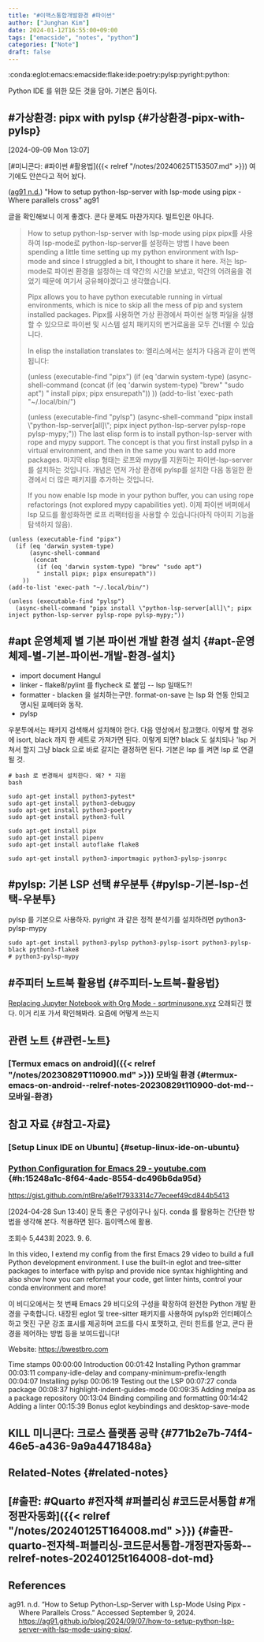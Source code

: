 ```yaml
---
title: "#이맥스통합개발환경 #파이썬"
author: ["Junghan Kim"]
date: 2024-01-12T16:55:00+09:00
tags: ["emacside", "notes", "python"]
categories: ["Note"]
draft: false
---
```


:conda:eglot:emacs:emacside:flake:ide:poetry:pylsp:pyright:python:

Python IDE 를 위한 모든 것을 담아. 기본은 둠이다.


## #가상환경: pipx with pylsp {#가상환경-pipx-with-pylsp}

<span class="timestamp-wrapper"><span class="timestamp">[2024-09-09 Mon 13:07]</span></span>

[#미니콘다: #파이썬 #활용법]({{< relref "/notes/20240625T153507.md" >}}) 여기에도 안쓴다고 적어 놨다.

(<a href="#citeproc_bib_item_1">ag91 n.d.</a>) "How to setup python-lsp-server with lsp-mode using pipx - Where parallels cross" ag91

글을 확인해보니 이게 좋겠다. 콘다 문제도 마찬가지다. 빌트인은 아니다.

> How to setup python-lsp-server with lsp-mode using pipx pipx를 사용하여 lsp-mode로 python-lsp-server를 설정하는 방법 I have been spending a little time setting up my python environment with lsp-mode and since I struggled a bit, I thought to share it here. 저는 lsp-mode로 파이썬 환경을 설정하는 데 약간의 시간을 보냈고, 약간의 어려움을 겪었기 때문에 여기서 공유해야겠다고 생각했습니다.
>
> Pipx allows you to have python executable running in virtual environments, which is nice to skip all the mess of pip and system installed packages. Pipx를 사용하면 가상 환경에서 파이썬 실행 파일을 실행할 수 있으므로 파이썬 및 시스템 설치 패키지의 번거로움을 모두 건너뛸 수 있습니다.
>
> In elisp the installation translates to: 엘리스에서는 설치가 다음과 같이 번역됩니다:
>
> (unless (executable-find "pipx") (if (eq 'darwin system-type) (async-shell-command (concat (if (eq 'darwin system-type) "brew" "sudo apt") " install pipx; pipx ensurepath")) )) (add-to-list 'exec-path "~/.local/bin/")
>
> (unless (executable-find "pylsp") (async-shell-command "pipx install \\"python-lsp-server[all]\\"; pipx inject python-lsp-server pylsp-rope pylsp-mypy;")) The last elisp form is to install python-lsp-server with rope and mypy support. The concept is that you first install pylsp in a virtual environment, and then in the same you want to add more packages. 마지막 elisp 형태는 로프와 mypy를 지원하는 파이썬-lsp-server를 설치하는 것입니다. 개념은 먼저 가상 환경에 pylsp를 설치한 다음 동일한 환경에서 더 많은 패키지를 추가하는 것입니다.
>
> If you now enable lsp mode in your python buffer, you can using rope refactorings (not explored mypy capabilities yet). 이제 파이썬 버퍼에서 lsp 모드를 활성화하면 로프 리팩터링을 사용할 수 있습니다(아직 마이피 기능을 탐색하지 않음).

```elisp
(unless (executable-find "pipx")
  (if (eq 'darwin system-type)
      (async-shell-command
       (concat
        (if (eq 'darwin system-type) "brew" "sudo apt")
        " install pipx; pipx ensurepath"))
    ))
(add-to-list 'exec-path "~/.local/bin/")

(unless (executable-find "pylsp")
  (async-shell-command "pipx install \"python-lsp-server[all]\"; pipx inject python-lsp-server pylsp-rope pylsp-mypy;"))

```


## #apt 운영체제 별 기본 파이썬 개발 환경 설치 {#apt-운영체제-별-기본-파이썬-개발-환경-설치}

-   import document Hangul
-   linker - flake8/pylint 를 flycheck 로 붙임 -- lsp 일때도?!
-   formatter - blacken 을 설치하는구만. format-on-save 는 lsp 와 연동 안되고 명시된 포메터와 동작.
-   pylsp

우분투에서는 패키지 검색해서 설치해야 한다. 다음 영상에서 참고했다. 이렇게 할 경우에 isort, black 까지 한 세트로 가져가면 된다. 이렇게 되면? black 도 설치되나 'lsp 거쳐서 할지 그냥 black 으로 바로 갈지는 결정하면 된다. 기본은 lsp 를 켜면 lsp 로 연결 될 것.

```shell
# bash 로 변경해서 설치한다. 왜? * 지원
bash

sudo apt-get install python3-pytest*
sudo apt-get install python3-debugpy
sudo apt-get install python3-poetry
sudo apt-get install python3-full

sudo apt-get install pipx
sudo apt-get install pipenv
sudo apt-get install autoflake flake8

sudo apt-get install python3-importmagic python3-pylsp-jsonrpc
```


## #pylsp: 기본 LSP 선택 #우분투 {#pylsp-기본-lsp-선택-우분투}

pylsp 를 기본으로 사용하자. pyright 과 같은 정적 분석기를 설치하려면 python3-pylsp-mypy

```shell
sudo apt-get install python3-pylsp python3-pylsp-isort python3-pylsp-black python3-flake8
# python3-pylsp-mypy
```


## #주피터 노트북 활용법 {#주피터-노트북-활용법}

[Replacing Jupyter Notebook with Org Mode - sqrtminusone.xyz](https://sqrtminusone.xyz/posts/2021-05-01-org-python/) 오래되긴 했다. 이거 리포 가서 확인해봐라. 요즘에 어떻게 쓰는지


## 관련 노트 {#관련-노트}


### [Termux emacs on android]({{< relref "/notes/20230829T110900.md" >}}) 모바일 환경 {#termux-emacs-on-android--relref-notes-20230829t110900-dot-md--모바일-환경}


## 참고 자료 {#참고-자료}


### [Setup Linux IDE on Ubuntu] {#setup-linux-ide-on-ubuntu}


### [Python Configuration for Emacs 29 - youtube.com](https://youtube.com/watch?v=SbTzIt6rISg&si=3NKR8-A5sijSmRbG) {#h:15248a1c-8f64-4adc-8554-dc496b6da95d}

<https://gist.github.com/ntBre/a6e1f7933314c77eceef49cd844b5413>

<span class="timestamp-wrapper"><span class="timestamp">[2024-04-28 Sun 13:40] </span></span> 문득 좋은 구성이구나 싶다. conda 를 활용하는 간단한 방법을 생각해 본다. 적용하면 된다. 둠이맥스에 활용.

조회수 5,443회 2023. 9. 6.

In this video, I extend my config from the first Emacs 29 video to build a full Python development environment. I use the built-in eglot and tree-sitter packages to interface with pylsp and provide nice syntax highlighting and also show how you can reformat your code, get linter hints, control your conda environment and more!

이 비디오에서는 첫 번째 Emacs 29 비디오의 구성을 확장하여 완전한 Python 개발 환경을 구축합니다. 내장된 eglot 및 tree-sitter 패키지를 사용하여 pylsp와 인터페이스하고 멋진 구문 강조 표시를 제공하며 코드를 다시 포맷하고, 린터 힌트를 얻고, 콘다 환경을 제어하는 방법 등을 보여드립니다!

Website: <https://bwestbro.com>

Time stamps 00:00:00 Introduction 00:01:42 Installing Python grammar 00:03:11 company-idle-delay and company-minimum-prefix-length 00:04:07 Installing pylsp 00:06:19 Testing out the LSP 00:07:27 conda package 00:08:37 highlight-indent-guides-mode 00:09:35 Adding melpa as a package repository 00:13:04 Binding compiling and formatting 00:14:42 Adding a linter 00:15:39 Bonus eglot keybindings and desktop-save-mode


## KILL 미니콘다: 크로스 플랫폼 공략 {#771b2e7b-74f4-46e5-a436-9a9a4471848a}


## Related-Notes {#related-notes}


## [#출판: #Quarto #전자책 #퍼블리싱 #코드문서통합 #개정판자동화]({{< relref "/notes/20240125T164008.md" >}}) {#출판-quarto-전자책-퍼블리싱-코드문서통합-개정판자동화--relref-notes-20240125t164008-dot-md}

## References

<style>.csl-entry{text-indent: -1.5em; margin-left: 1.5em;}</style><div class="csl-bib-body">
  <div class="csl-entry"><a id="citeproc_bib_item_1"></a>ag91. n.d. “How to Setup Python-Lsp-Server with Lsp-Mode Using Pipx - Where Parallels Cross.” Accessed September 9, 2024. <a href="https://ag91.github.io/blog/2024/09/07/how-to-setup-python-lsp-server-with-lsp-mode-using-pipx/">https://ag91.github.io/blog/2024/09/07/how-to-setup-python-lsp-server-with-lsp-mode-using-pipx/</a>.</div>
</div>
